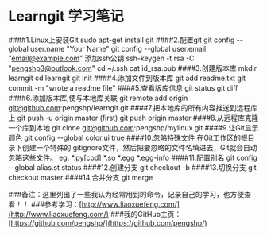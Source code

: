 # Learngit 学习笔记
####1.Linux上安装Git
    sudo apt-get install git
####2.配置git
    git config --global user.name "Your Name"
    git config --global user.email "email@example.com"
    添加ssh公钥
    ssh-keygen -t rsa -C "pengshp3@outlook.com"
    cd  ~/.ssh
    cat id_rsa.pub
####3.创建版本库
    mkdir learngit
    cd learngit
    git init
####4.添加文件到版本库
    git add readme.txt
    git commit -m "wrote a readme file"
####5.查看版库信息
    git status
    git diff
####6.添加版本库,使与本地库关联
    git remote add origin git@github.com:pengshp/learngit.git
####7.把本地库的所有内容推送到远程库上
    git push -u origin master             (first)
    git push origin master
####8.从远程库克隆一个库到本地
    git clone git@github.com:pengshp/mylinux.git
####9.让Git显示颜色
    git config --global color.ui true
####10.忽略特殊文件
    在Git工作区的根目录下创建一个特殊的.gitignore文件，然后把要忽略的文件名填进去，Git就会自动忽略这些文件。
    eg.  *.py[cod]
         *.so
         *.egg
         *.egg-info
####11.配置别名
    git config --global alias.st status
####12.创建分支
    git checkout -b <name>
####13.切换分支
    git checkout master
####14.合并分支
    git merge <name>

###备注：这里列出了一些我认为经常用到的命令，记录自己的学习，也方便查看！！
###参考学习：[http://www.liaoxuefeng.com/](http://www.liaoxuefeng.com/)
###我的GitHub主页：[https://github.com/pengshp/](https://github.com/pengshp/)
